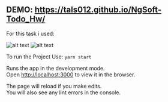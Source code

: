 
## DEMO: https://tals012.github.io/NgSoft-Todo_Hw/

For this task i used:

![alt text](https://firebase.google.com/images/brand-guidelines/logo-built_white.png) ![alt text](https://cdn4.iconfinder.com/data/icons/logos-3/600/React.js_logo-512.png)


To run the Project Use: `yarn start`

Runs the app in the development mode.\
Open [http://localhost:3000](http://localhost:3000) to view it in the browser.

The page will reload if you make edits.\
You will also see any lint errors in the console.
